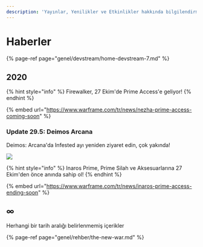 ```yaml
---
description: 'Yayınlar, Yenilikler ve Etkinlikler hakkında bilgilendirme'
---
```


# Haberler

{% page-ref page="genel/devstream/home-devstream-7.md" %}

## 2020

{% hint style="info" %}
Firewalker, 27 Ekim'de Prime Access'e geliyor!
{% endhint %}

{% embed url="https://www.warframe.com/tr/news/nezha-prime-access-coming-soon" %}

### Update 29.5: Deimos Arcana

Deimos: Arcana'da Infested ayı yeniden ziyaret edin, çok yakında!

![](https://cdn-w1.gitlab.io/s-1/2020/10/11/Ej607cdWAAE7hA9.jpg)

{% hint style="info" %}
Inaros Prime, Prime Silah ve Aksesuarlarına 27 Ekim'den önce anında sahip ol!
{% endhint %}

{% embed url="https://www.warframe.com/tr/news/inaros-prime-access-ending-soon" %}

## ∞

Herhangi bir tarih aralığı belirlenmemiş içerikler

{% page-ref page="genel/rehber/the-new-war.md" %}

